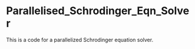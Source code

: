 # Parallelised_Schrodinger_Eqn_Solver
This is a code for a parallelized Schrodinger equation solver. 

